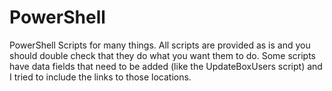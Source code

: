 # PowerShell
PowerShell Scripts for many things. 
All scripts are provided as is and you should double check that they do what you want them to do. 
Some scripts have data fields that need to be added (like the UpdateBoxUsers script) and I tried to include the links to those locations. 

